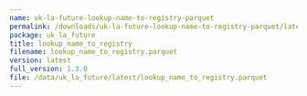 ```yaml
---
name: uk-la-future-lookup-name-to-registry-parquet
permalink: /downloads/uk-la-future-lookup-name-to-registry-parquet/latest
package: uk_la_future
title: lookup_name_to_registry
filename: lookup_name_to_registry.parquet
version: latest
full_version: 1.3.0
file: /data/uk_la_future/latest/lookup_name_to_registry.parquet
---
```

